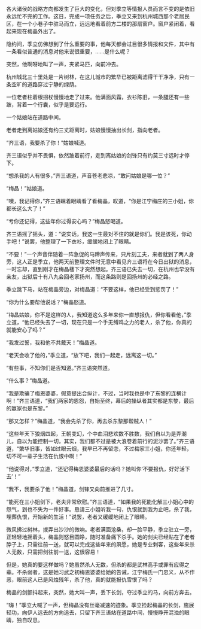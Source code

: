 各大诸侯的战略方向都发生了巨大的变化，但对季立等情报人员而言不变的是依旧永远忙不完的工作。这日，完成一项任务之后，季立又来到杭州城西那个老居民区，在一个小巷子中驻马而立，远远地看着前方二楼的那扇窗户。窗户紧闭着，看起来现在梅晶外出了。

隐约间，季立仿佛想到了什么重要的事，他每天都会过目很多情报和文件，其中有一条看似普通的消息对他来说很重要，……是什么呢？

突然，他啊呀地叫了一声，夹紧马匹，向前冲去。



杭州城北三十里处是一片树林，在这儿城市的繁华已被距离滤得干干净净，只有一条空旷的道路穿过宁静的绿荫。

一位老者柱着根拐杖慢慢地走了过来。他满面风霜，衣衫陈旧，一条腿还有一些跛，背着一个行囊，似乎是要远行。

一个姑娘站在道路中间。

老者走到离姑娘还有约三丈距离时，姑娘慢慢抽出长剑，指向老者。

“齐三语，我要杀了你！”姑娘喊道。

齐三语似乎并不畏惧，依然跛着前行，走到离姑娘的剑锋只有约莫三寸远时才停下。

“想杀我的人有很多，”齐三语道，声音苍老悲凉，“敢问姑娘是哪一位？”

“梅晶！”姑娘道。

“噢，我记得你，”齐三语眯着眼睛看了看梅晶，叹道，“你是江宁梅庄的三小姐，你都长这么大了！”

“亏你还记得，这些年你过得安心吗？”梅晶怒喝道。

齐三语摇了摇头，道：“说实话，我这一生最对不住的就是你们。我是该死，你动手吧！”说罢，他整理了一下衣衫，缓缓地闭上了眼睛。

“不要！”一个声音伴随着一阵急促的马蹄声传来，只片刻工夫，来者就到了两人身旁，这人正是季立，他两天前整理文件时无意中看见齐三语将在今日出狱的消息，一时忘却，直到刚才在梅晶楼下才突然想起。齐三语已失去一切，在杭州也早没有亲友，出狱后十有八九会回老家扬州，而这条路则是回扬州的必经之路。

季立跳下马，站在梅晶旁边，对梅晶道：“不要这样，他已经受到惩罚了！”

“你为什么要帮他说话？”梅晶怒道。

“梅晶姑娘，你不是这样的人，我知道这么多年来你一直想报仇，但你看看他，”季立道，“他已经失去了一切，现在只是一个手无缚鸡之力的老人，杀了他，你真的就能安心了吗？”

“我发过誓，我和他不共戴天！”梅晶道。

“老天会收了他的，”季立道，“放下吧，我们一起走，远离这一切。”

“有些事，不知你们是否知道。”齐三语突然道。

“什么事？”梅晶道。

“我是欺骗了梅恩婆婆，假意提出合纵计，不过，当时我也是中了东黎的连横计啊！”齐三语道，“我们两家的恩怨，自始至终，幕后的操纵者其实都是东黎，最后的赢家也是东黎。”

“那又怎样？”梅晶道，“我会先杀了你，再去杀东黎那帮贼人！”

“这些年天下狼烟四起，王朝变幻，个中血泪悲欢数不胜数，我们自以为是弄潮儿，自以为能控制一切，其实，我们都不过是被大浪卷着前行的泥沙罢了。”齐三语道，“繁华旧事，皆如过眼云烟，我早已不再留恋，不过梅家三小姐，你还年轻，切不可一辈子生活在仇恨中啊！”

“他说得对，”季立道，“还记得梅恩婆婆最后的话吗？她叫你‘不要报仇，好好活下去’！”

“我不，我要杀了他！”梅晶道，剑锋又向前推进了几寸。

“能死在三小姐剑下，老夫非常欣慰。”齐三语道，“如果我的死能化解三小姐心中的怨气，到也不失为一件好事。恳请三小姐听我一句，仇恨就到我为止吧，杀了我，埋葬仇恨，开始新的生活！”说罢，老者又缓缓地闭上了眼睛。

微风拂过树林，拨弄出沙沙的微响。老者满面沧桑，却一脸平静，季立驻立一旁，正轻轻地摇着头，梅晶则怒目圆睁，随时准备痛下杀手。她的剑尖已经贴在了老者脖子上，只需往前一送，就可以完成这些年来的夙愿，她是专业刺客，这些年来杀人无数，只需把剑往前一送，这很容易！

但是，她真的要这样做吗？她虽然杀人无数，但杀的都是武林高手或罪有应得之辈。不杀弱者，这是她习武之初梅恩婆婆给她的告诫，江宁梅氏一门忠义，从不作恶，眼前这人已是风烛残年，杀了他，真的就能报仇雪恨了吗？

梅晶的剑颤抖起来，突然，她大叫一声，丢下长剑，夺过季立的马，向前方奔去。

“嗨！”季立大喊了一声，但梅晶没有丝毫减速的迹象。季立捡起梅晶的长剑，施展轻功，向伊人远去的方向追去，只留下齐三语站在道路中间，慢慢睁开混浊的眼睛，独自叹息。
